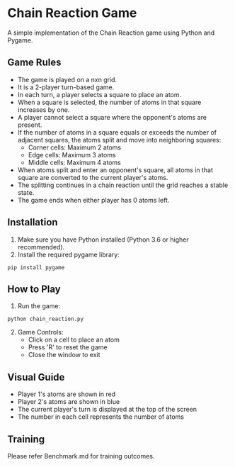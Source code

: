 # Chain Reaction Game

A simple implementation of the Chain Reaction game using Python and Pygame.

## Game Rules

- The game is played on a nxn grid.
- It is a 2-player turn-based game.
- In each turn, a player selects a square to place an atom.
- When a square is selected, the number of atoms in that square increases by one.
- A player cannot select a square where the opponent's atoms are present.
- If the number of atoms in a square equals or exceeds the number of adjacent squares, the atoms split and move into neighboring squares:
  - Corner cells: Maximum 2 atoms
  - Edge cells: Maximum 3 atoms
  - Middle cells: Maximum 4 atoms
- When atoms split and enter an opponent's square, all atoms in that square are converted to the current player's atoms.
- The splitting continues in a chain reaction until the grid reaches a stable state.
- The game ends when either player has 0 atoms left.

## Installation

1. Make sure you have Python installed (Python 3.6 or higher recommended).
2. Install the required pygame library:

```
pip install pygame
```

## How to Play

1. Run the game:

```
python chain_reaction.py
```

2. Game Controls:
   - Click on a cell to place an atom
   - Press 'R' to reset the game
   - Close the window to exit

## Visual Guide

- Player 1's atoms are shown in red
- Player 2's atoms are shown in blue
- The current player's turn is displayed at the top of the screen
- The number in each cell represents the number of atoms

## Training

Please refer Benchmark.md for training outcomes.
